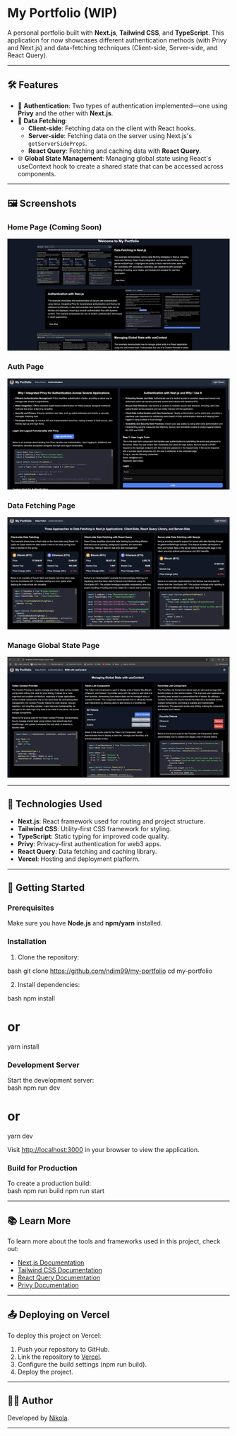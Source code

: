# **My Portfolio (WIP)**

A personal portfolio built with **Next.js**, **Tailwind CSS**, and **TypeScript**. This application for now showcases different authentication methods (with Privy and Next.js) and data-fetching techniques (Client-side, Server-side, and React Query).

---

## 🛠️ **Features**

- 🔐 **Authentication**: Two types of authentication implemented—one using **Privy** and the other with **Next.js**.  
- 🔄 **Data Fetching**:  
  - **Client-side**: Fetching data on the client with React hooks.  
  - **Server-side**: Fetching data on the server using Next.js's `getServerSideProps`.  
  - **React Query**: Fetching and caching data with **React Query**.  
- 🌐 **Global State Management**: Managing global state using React's useContext hook to create a shared state that can be accessed across components.  

---

## 🖼️ **Screenshots**

### **Home Page (Coming Soon)**
![Home Page](public/home.png)

### **Auth Page**  
![Auth Page](public/auth.png)

### **Data Fetching Page**  
![Data Fetching](public/data-fetching.png)

### **Manage Global State Page**  
![Manage Global State with useContext](public/manage-global-state.png)

---

## 🔧 **Technologies Used**

- **Next.js**: React framework used for routing and project structure.  
- **Tailwind CSS**: Utility-first CSS framework for styling.  
- **TypeScript**: Static typing for improved code quality.  
- **Privy**: Privacy-first authentication for web3 apps.  
- **React Query**: Data fetching and caching library.  
- **Vercel**: Hosting and deployment platform.

---

## 🚀 **Getting Started**

### **Prerequisites**
Make sure you have **Node.js** and **npm/yarn** installed.

### **Installation**
1. Clone the repository:  
   
bash
   git clone https://github.com/ndim99/my-portfolio
   cd my-portfolio

2. Install dependencies:  
   
bash
   npm install
   # or
   yarn install

### **Development Server**
Start the development server:  
bash
npm run dev
# or
yarn dev

Visit [http://localhost:3000](http://localhost:3000) in your browser to view the application.

### **Build for Production**
To create a production build:  
bash
npm run build
npm run start

---

## 📚 **Learn More**

To learn more about the tools and frameworks used in this project, check out:  
- [Next.js Documentation](https://nextjs.org/docs)  
- [Tailwind CSS Documentation](https://tailwindcss.com/docs)  
- [React Query Documentation](https://tanstack.com/query)  
- [Privy Documentation](https://privy.io/docs)  

---

## 📤 **Deploying on Vercel**

To deploy this project on Vercel:  
1. Push your repository to GitHub.  
2. Link the repository to [Vercel](https://vercel.com/).  
3. Configure the build settings (npm run build).  
4. Deploy the project.


---

## 🧑‍💻 **Author**

Developed by [Nikola](https://github.com/ndim99).

---